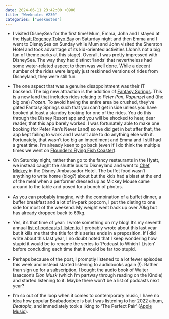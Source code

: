 ```yaml
---
date: 2024-06-11 23:42:00 +0900
title: "Weeknotes #230"
categories: ["weeknotes"]
---
```


- I visited DisneySea for the first time! Mum, Emma, John and I stayed at the [Hyatt Regency Tokyo Bay](https://hyattregencytokyobay.jp/) on Saturday night and then Emma and I went to DisneySea on Sunday while Mum and John visited the Sheraton Hotel and took advantage of its kid-oriented activities (John’s not a big fan of theme parks at this stage). Overall, I was pretty impressed with DisneySea. The way they had distinct ‘lands’ that nevertheless had some water-related aspect to them was well done. While a decent number of the rides were largely just reskinned versions of rides from Disneyland, they were still fun.

- The one aspect that was a genuine disappointment was their IT backend. The big new attraction is the addition of [Fantasy Springs](https://www.tokyodisneyresort.jp/en/topics/info/fantasysprings.html). This is a new land that includes rides relating to _Peter Pan_, _Rapunzel_ and (the big one) _Frozen_. To avoid having the entire area be crushed, they’ve gated Fantasy Springs such that you can’t get inside unless you have booked at least a standby booking for one of the rides. You do this through the Disney Resort app and you will be shocked to hear, dear reader, that this app barely worked. I was fortunately able to make one booking (for Peter Pan’s Never Land) so we did get in but after that, the app kept failing to work and I wasn’t able to do anything else with it. Fortunately, that wasn’t too big an impediment and Emma and I still had a great time. I’m already keen to go back (even if I do think the multiple times we went on [Flounder’s Flying Fish Coaster](https://www.tokyodisneyresort.jp/en/tds/attraction/detail/237/)).

- On Saturday night, rather than go to the fancy restaurants in the Hyatt, we instead caught the shuttle bus to Disneyland and went to [Chef Mickey](https://www.tokyodisneyresort.jp/en/hotel/dah/restaurant/chef.html) in the Disney Ambassador Hotel. The buffet food wasn’t anything to write home (blog?) about but the kids had a blast at the end of the meal when a performer dressed up as Mickey Mouse came around to the table and posed for a bunch of photos.

- As you can probably imagine, with the combination of a buffet dinner, a buffer breakfast and a lot of in-park popcorn, I put the dieting to one side for most of the weekend. My weight went back up over 70kg but has already dropped back to 69kg.

- Yes, it’s that time of year: I wrote something on my blog! It’s my seventh annual [list of podcasts I listen to](https://articles.inqk.net/2024/05/30/podcasts-spring-2024.html). I probably wrote about this last year but it kills me that the title for this series ends in a preposition. If I did write about this last year, I no doubt noted that I keep wondering how stupid it would be to rename the series to ‘Podcast to Which I Listen’ before concluding each time that it would be far too stupid.

- Perhaps because of the post, I promptly listened to a lot fewer episodes this week and instead started listening to audiobooks again (!). Rather than sign up for a subscription, I bought the audio book of Walter Isaacson’s _Elon Musk_ (which I’m partway through reading on the Kindle) and started listening to it. Maybe there won’t be a list of podcasts next year?

- I’m so out of the loop when it comes to contemporary music, I have no idea how popular Beabadoobee is but I was listening to her 2022 album, _Beatopia_, and immediately took a liking to ‘The Perfect Pair’ ([Apple Music](https://music.apple.com/us/album/the-perfect-pair/1631390001?i=1631390129)).
